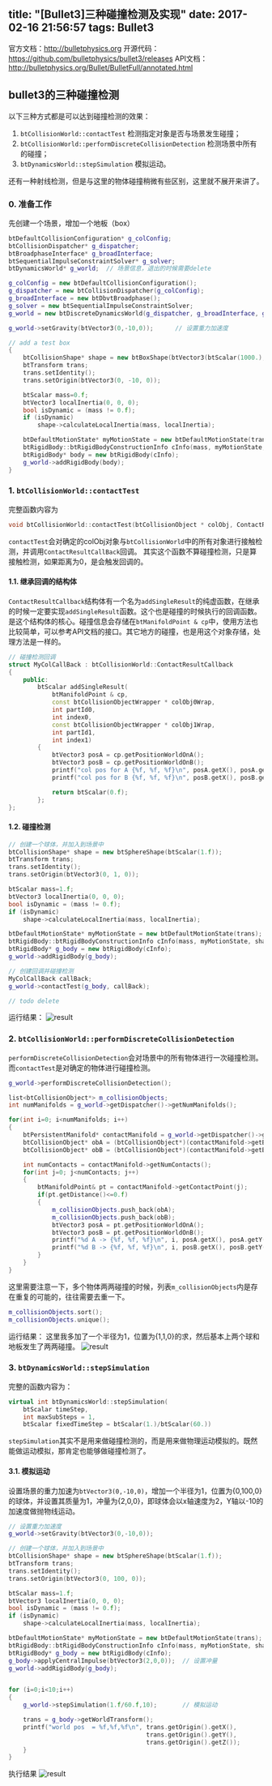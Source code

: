 title: "[Bullet3]三种碰撞检测及实现"
date: 2017-02-16 21:56:57
tags: Bullet3
---

官方文档：http://bulletphysics.org
开源代码：https://github.com/bulletphysics/bullet3/releases
API文档：http://bulletphysics.org/Bullet/BulletFull/annotated.html

## bullet3的三种碰撞检测

以下三种方式都是可以达到碰撞检测的效果：

1. `btCollisionWorld::contactTest` 检测指定对象是否与场景发生碰撞；
2. `btCollisionWorld::performDiscreteCollisionDetection` 检测场景中所有的碰撞；
3. `btDynamicsWorld::stepSimulation` 模拟运动。

还有一种射线检测，但是与这里的物体碰撞稍微有些区别，这里就不展开来讲了。

### 0. 准备工作

先创建一个场景，增加一个地板（box）

```cpp
btDefaultCollisionConfiguration* g_colConfig;
btCollisionDispatcher* g_dispatcher;
btBroadphaseInterface* g_broadInterface;
btSequentialImpulseConstraintSolver* g_solver;
btDynamicsWorld* g_world;  // 场景信息，退出的时候需要delete

g_colConfig = new btDefaultCollisionConfiguration();
g_dispatcher = new btCollisionDispatcher(g_colConfig);
g_broadInterface = new btDbvtBroadphase();
g_solver = new btSequentialImpulseConstraintSolver;
g_world = new btDiscreteDynamicsWorld(g_dispatcher, g_broadInterface, g_solver, g_colConfig);

g_world->setGravity(btVector3(0,-10,0));      // 设置重力加速度

// add a test box
{
    btCollisionShape* shape = new btBoxShape(btVector3(btScalar(1000.),btScalar(10.),btScalar(1000.)));
    btTransform trans;
    trans.setIdentity();
    trans.setOrigin(btVector3(0, -10, 0));

    btScalar mass=0.f;
    btVector3 localInertia(0, 0, 0);
    bool isDynamic = (mass != 0.f);
    if (isDynamic)
        shape->calculateLocalInertia(mass, localInertia);

    btDefaultMotionState* myMotionState = new btDefaultMotionState(trans);
    btRigidBody::btRigidBodyConstructionInfo cInfo(mass, myMotionState, shape, localInertia);
    btRigidBody* body = new btRigidBody(cInfo);
    g_world->addRigidBody(body);
}
```

### 1. `btCollisionWorld::contactTest`

完整函数内容为
```cpp
void btCollisionWorld::contactTest(btCollisionObject * colObj, ContactResultCallback & resultCallback)
```

`contactTest`会对确定的colObj对象与`btCollisionWorld`中的所有对象进行接触检测，并调用`ContactResultCallBack`回调。
其实这个函数不算碰撞检测，只是算接触检测，如果距离为0，是会触发回调的。

#### 1.1. 继承回调的结构体

`ContactResultCallback`结构体有一个名为`addSingleResult`的纯虚函数，在继承的时候一定要实现`addSingleResult`函数。这个也是碰撞的时候执行的回调函数。是这个结构体的核心。碰撞信息会存储在`btManifoldPoint & cp`中，使用方法也比较简单，可以参考API文档的接口。其它地方的碰撞，也是用这个对象存储，处理方法是一样的。

```cpp
// 碰撞检测回调
struct MyColCallBack : btCollisionWorld::ContactResultCallback
{
    public:
        btScalar addSingleResult(
            btManifoldPoint & cp,
            const btCollisionObjectWrapper * colObj0Wrap,
            int partId0,
            int index0,
            const btCollisionObjectWrapper * colObj1Wrap,
            int partId1,
            int index1)
        {
            btVector3 posA = cp.getPositionWorldOnA();
            btVector3 posB = cp.getPositionWorldOnB();
            printf("col pos for A {%f, %f, %f}\n", posA.getX(), posA.getY(), posA.getZ());
            printf("col pos for B {%f, %f, %f}\n", posB.getX(), posB.getY(), posB.getZ());

            return btScalar(0.f);
        };
};
```

#### 1.2. 碰撞检测

```cpp
// 创建一个球体，并加入到场景中
btCollisionShape* shape = new btSphereShape(btScalar(1.f));
btTransform trans;
trans.setIdentity();
trans.setOrigin(btVector3(0, 1, 0));

btScalar mass=1.f;
btVector3 localInertia(0, 0, 0);
bool isDynamic = (mass != 0.f);
if (isDynamic)
    shape->calculateLocalInertia(mass, localInertia);

btDefaultMotionState* myMotionState = new btDefaultMotionState(trans);
btRigidBody::btRigidBodyConstructionInfo cInfo(mass, myMotionState, shape, localInertia);
btRigidBody* g_body = new btRigidBody(cInfo);
g_world->addRigidBody(g_body);

// 创建回调并碰撞检测
MyColCallBack callBack;
g_world->contactTest(g_body, callBack);

// todo delete
```

运行结果：
![result](/pics/bullet3_col_001.png)


### 2. `btCollisionWorld::performDiscreteCollisionDetection`

`performDiscreteCollisionDetection`会对场景中的所有物体进行一次碰撞检测。而`contactTest`是对确定的物体进行碰撞检测。

```cpp
g_world->performDiscreteCollisionDetection();

list<btCollisionObject*> m_collisionObjects;
int numManifolds = g_world->getDispatcher()->getNumManifolds();

for(int i=0; i<numManifolds; i++)
{
    btPersistentManifold* contactManifold = g_world->getDispatcher()->getManifoldByIndexInternal(i);
    btCollisionObject* obA = (btCollisionObject*)(contactManifold->getBody0());
    btCollisionObject* obB = (btCollisionObject*)(contactManifold->getBody1());

    int numContacts = contactManifold->getNumContacts();
    for(int j=0; j<numContacts; j++)
    {
        btManifoldPoint& pt = contactManifold->getContactPoint(j);
        if(pt.getDistance()<=0.f)
        {
            m_collisionObjects.push_back(obA);
            m_collisionObjects.push_back(obB);
            btVector3 posA = pt.getPositionWorldOnA();
            btVector3 posB = pt.getPositionWorldOnB();
            printf("%d A -> {%f, %f, %f}\n", i, posA.getX(), posA.getY(), posA.getZ()); // 碰撞点
            printf("%d B -> {%f, %f, %f}\n", i, posB.getX(), posB.getY(), posB.getZ());
        }
    }
}
```

这里需要注意一下，多个物体两两碰撞的时候，列表`m_collisionObjects`内是存在重复的可能的，往往需要去重一下。

```cpp
m_collisionObjects.sort();
m_collisionObjects.unique();
```

运行结果：
这里我多加了一个半径为1，位置为{1,1,0}的求，然后基本上两个球和地板发生了两两碰撞。
![result](/pics/bullet3_col_003.png)

### 3. `btDynamicsWorld::stepSimulation`

完整的函数内容为：
```cpp
virtual int btDynamicsWorld::stepSimulation(
    btScalar timeStep,
    int maxSubSteps = 1,
    btScalar fixedTimeStep = btScalar(1.)/btScalar(60.))
```

`stepSimulation`其实不是用来做碰撞检测的，而是用来做物理运动模拟的。既然能做运动模拟，那肯定也能够做碰撞检测了。

#### 3.1. 模拟运动

设置场景的重力加速为`btVector3(0,-10,0)`，增加一个半径为1，位置为{0,100,0}的球体，并设置其质量为1，冲量为{2,0,0}，即球体会以x轴速度为2，Y轴以-10的加速度做抛物线运动。

```cpp
// 设置重力加速度
g_world->setGravity(btVector3(0,-10,0));      

// 创建一个球体，并加入到场景中
btCollisionShape* shape = new btSphereShape(btScalar(1.f));
btTransform trans;
trans.setIdentity();
trans.setOrigin(btVector3(0, 100, 0));

btScalar mass=1.f;
btVector3 localInertia(0, 0, 0);
bool isDynamic = (mass != 0.f);
if (isDynamic)
    shape->calculateLocalInertia(mass, localInertia);

btDefaultMotionState* myMotionState = new btDefaultMotionState(trans);
btRigidBody::btRigidBodyConstructionInfo cInfo(mass, myMotionState, shape, localInertia);
btRigidBody* g_body = new btRigidBody(cInfo);
g_body->applyCentralImpulse(btVector3(2,0,0));  // 设置冲量
g_world->addRigidBody(g_body);


for (i=0;i<10;i++)
{
	g_world->stepSimulation(1.f/60.f,10);       // 模拟运动

    trans = g_body->getWorldTransform();
	printf("world pos  = %f,%f,%f\n", trans.getOrigin().getX(), 
                                      trans.getOrigin().getY(),
                                      trans.getOrigin().getZ());
	}
}
```

执行结果
![result](/pics/bullet3_col_007.png)